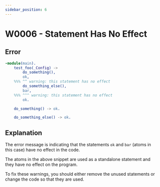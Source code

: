 ```yaml
---
sidebar_position: 6
---
```


# W0006 - Statement Has No Effect

## Error

```erlang
-module(main).
    test_foo(_Config) ->
        do_something(),
        ok,
    %%% ^^ warning: this statement has no effect
        do_something_else(),
        bar,
    %%% ^^^ warning: this statement has no effect
        ok.

    do_something() -> ok.

    do_something_else() -> ok.
```

## Explanation

The error message is indicating that the statements `ok` and `bar` (atoms in this case) have no effect in the code.

The atoms in the above snippet are used as a standalone statement and they have no effect on the program.

To fix these warnings, you should either remove the unused statements or change the code so that they are used.
